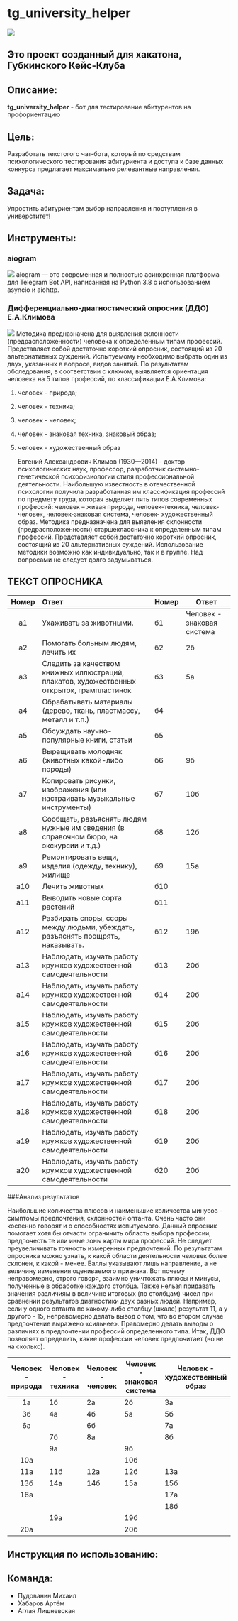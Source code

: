 # tg_university_helper

![](misk/image/gub.webp)

## Это проект созданный для хакатона, Губкинского Кейс-Клуба

## Описание:
**tg_university_helper** - бот для тестирование абитурентов на профориентацию

## Цель:
Разработать текстогого чат-бота, который по средствам психологического тестирования абитуриента и доступа к базе данных конкурса предлагает максимально релевантные направления.

## Задача:
Упростить абитуриентам выбор направления и поступления в универститет!    

## Инструменты:
### aiogram
![](misk/image/aiogram.png)
aiogram — это современная и полностью асинхронная платформа для Telegram Bot API, 
написанная на Python 3.8 с использованием asyncio и aiohttp.

### Дифференциально-диагностический опросник (ДДО) Е.А.Климова
![](misk/image/ddo-klimov-og.jpg)
Методика предназначена для выявления склонности (предрасположенности)
человека к определенным типам профессий. Представляет собой достаточно
короткий опросник, состоящий из 20 альтернативных суждений. Испытуемому
необходимо выбрать один из двух, указанных в вопросе, видов занятий. По
результатам обследования, в соответствии с ключом, выявляется ориентация
человека на 5 типов профессий, по классификации Е.А.Климова:
1. человек - природа;
2. человек - техника;
3. человек - человек;
4. человек - знаковая техника, знаковый образ;
5. человек - художественный образ


    Евгений Александрович Климов (1930—2014) - доктор психологических наук,
    профессор, разработчик системно-генетической психофизиологии стиля
    профессиональной деятельности. Наибольшую известность в отечественной
    психологии получила разработанная им классификация профессий по предмету
    труда, которая выделяет пять типов современных профессий: человек – живая
    природа, человек-техника, человек-человек, человек-знаковая система, человек-
    художественный образ.
    Методика предназначена для выявления склонности (предрасположенности)
    старшеклассника к определенным типам профессий. Представляет собой достаточно
    короткий опросник, состоящий из 20 альтернативных суждений.
    Использование методики возможно как индивидуально, так и в группе. Над
    вопросами не следует долго задумываться.

   

## ТЕКСТ ОПРОСНИКА

| Номер | Ответ                                                                                      | Номер | Ответ                      |
|:-----:|:-------------------------------------------------------------------------------------------|-------|----------------------------|
|  a1   | Ухаживать за животными.                                                                    | б1    | Человек - знаковая система |
|  а2   | Помогать больным людям, лечить их                                                          | б2    | 2б                         |
|  a3   | Следить за качеством книжных иллюстраций, плакатов, художественных открыток, грампластинок | б3    | 5а                         |
|  a4   | Обрабатывать материалы (дерево, ткань, пластмассу, металл и т.п.)                          | б4    |                            |
|  a5   | Обсуждать научно-популярные книги, статьи                                                  | б5    |                            |
|  a6   | Выращивать молодняк (животных какой-либо породы)                                           | б6    | 9б                         |
|  a7   | Копировать рисунки, изображения (или настраивать музыкальные инструменты)                  | б7    | 10б                        |
|  а8   | Сообщать, разъяснять людям нужные им сведения (в справочном бюро, на экскурсии и т.д.)     | б8    | 12б                        |
|  a9   | Ремонтировать вещи, изделия (одежду, технику), жилище                                      | б9    | 15а                        |
|  a10  | Лечить животных                                                                            | б10   |                            |
|  a11  | Выводить новые сорта растений                                                              | б11   |                            |
|  a12  | Разбирать споры, ссоры между людьми, убеждать, разъяснять поощрять, наказывать.            | б12   | 19б                        |
|  а13  | Наблюдать, изучать работу кружков художественной самодеятельности                          | б13   | 20б                        |
|  а14  | Наблюдать, изучать работу кружков художественной самодеятельности                          | б14   | 20б                        |
|  а15  | Наблюдать, изучать работу кружков художественной самодеятельности                          | б15   | 20б                        |
|  а16  | Наблюдать, изучать работу кружков художественной самодеятельности                          | б16   | 20б                        |
|  а17  | Наблюдать, изучать работу кружков художественной самодеятельности                          | б17   | 20б                        |
|  а18  | Наблюдать, изучать работу кружков художественной самодеятельности                          | б18   | 20б                        |
|  а19  | Наблюдать, изучать работу кружков художественной самодеятельности                          | б19   | 20б                        |
|  а20  | Наблюдать, изучать работу кружков художественной самодеятельности                          | б20   | 20б                        |

###Анализ результатов

Наибольшие количества плюсов и наименьшие количества минусов - симптомы
предпочтения, склонностей оптанта. Очень часто они косвенно говорят и о
способностях испытуемого.
Данный опросник помогает хотя бы отчасти ограничить область выбора профессии,
предпочесть те или иные зоны карты мира профессий. Не следует преувеличивать
точность измеренных предпочтений. По результатам опросника можно узнать, к
какой области деятельности человек более склонен, к какой - менее. Баллы
указывают лишь направление, а не величину изменения оцениваемого признака. Вот
почему неправомерно, строго говоря, взаимно уничтожать плюсы и минусы,
полученные в обработке каждого столбца. Также нельзя придавать значения
различиям в величине итоговых (по столбцам) чисел при сравнении результатов
диагностики двух разных людей. Например, если у одного оптанта по какому-либо
столбцу (шкале) результат 11, а у другого - 15, неправомерно делать вывод о том, что
во втором случае предпочтение выражено «сильнее». Правомерно делать выводы о
различиях в предпочтении профессий определенного типа. Итак, ДДО позволяет
определить, какие профессии человек предпочитает (но не на сколько).


| Человек - природа | Человек - техника | Человек - человек | Человек - знаковая система | Человек - художественный образ |
|:-----------------:|-------------------|-------------------|----------------------------|--------------------------------|
|        1а         | 1б                | 2а                | 2б                         | 3а                             |
|        3б         | 4а                | 4б                | 5а                         | 5б                             |
|        6а         |                   | 6б                |                            | 7а                             |
|                   | 7б                | 8а                |                            | 8б                             |
|                   | 9а                |                   | 9б                         |                                |
|        10а        |                   |                   | 10б                        |                                |
|        11а        | 11б               | 12а               | 12б                        | 13а                            |
|        13б        | 14а               | 14б               | 15а                        | 15б                            |
|        16а        |                   |                   |                            | 17а                            |
|                   |                   |                   |                            | 18б                            |
|                   | 19а               |                   | 19б                        |                                |
|        20а        |                   |                   | 20б                        |                                |



## Инструкция по использованию:

## Команда:
* Пудованин Михаил
* Хабаров Артём
* Аглая Лишневская


